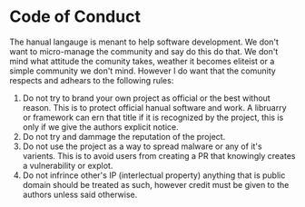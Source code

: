 # Code of Conduct

The hanual langauge is menant to help software development. We don't want to micro-manage the community and say do this do that. We don't mind what attitude the comunity takes, weather it becomes eliteist or a simple community we don't mind. However I do want that the comunity respects and adhears to the following rules:

1. Do not try to brand your own project as official or the best without reason. This is to protect official hanual
   software and work. A libruarry or framework can ern that title if it is recognized by the project, this is only if we
   give the authors explicit notice.
2. Do not try and dammage the reputation of the project.
3. Do not use the project as a way to spread malware or any of it's varients. This is to avoid users from creating a PR
   that knowingly creates a vulnerability or explot.
4. Do not infrince other's IP (interlectual property) anything that is public domain should be treated as such, however
   credit must be given to the authors unless said otherwise.
